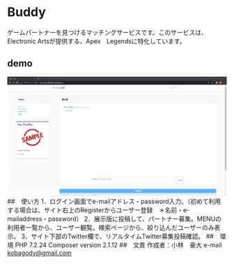 # Buddy
ゲームパートナーを見つけるマッチングサービスです。このサービスは、Electronic Artsが提供する、Apex　Legendsに特化しています。
## demo
![デモ](https://github.com/GodaiKobayashi/app/blob/master/%E3%82%B9%E3%82%AF%E3%83%AA%E3%83%BC%E3%83%B3%E3%82%B7%E3%83%A7%E3%83%83%E3%83%88%202022-01-16%20193912.png)
##　使い方
1．ログイン画面でe-mailアドレス・password入力。（初めて利用する場合は、サイト右上のRegisterからユーザー登録　＊名前・e-mailaddress・password）
2．展示版に投稿して、パートナー募集。MENUの利用者一覧から、ユーザー観覧。検索ページから、絞り込んだユーザーのみ表示。
3．サイト下部のTwitter欄で、リアルタイムTwitter募集投稿確認。
##　環境
PHP 7.2.24
Composer version 2.1.12
##　文責
作成者：小林　豪大
e-mail　kobagody@gmail.com
